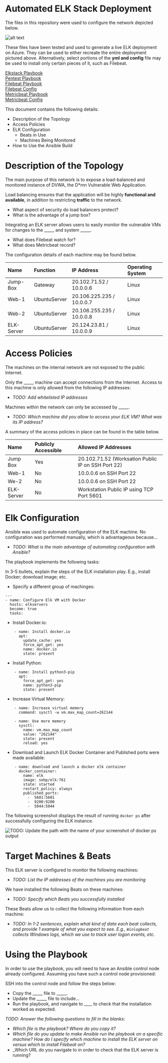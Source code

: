 # Automated ELK Stack Deployment

The files in this repository were used to configure the network depicted below.

![alt text](https://github.com/ChristopherLBlanchette/Project-1/blob/main/Images/Network%20Topology.png)

These files have been tested and used to generate a live ELK deployment on Azure. They can be used to either recreate the entire deployment pictured above. Alternatively, select portions of the **yml and config** file may be used to install only certain pieces of it, such as Filebeat.

[Elkstack Playbook](https://github.com/ChristopherLBlanchette/Project-1/blob/main/Files/elkstack-playbook.yml)  
[Pentest Playbook](https://github.com/ChristopherLBlanchette/Project-1/blob/main/Files/pentest-playbook.yml)  
[Filebeat Playbook](https://github.com/ChristopherLBlanchette/Project-1/blob/main/Files/filebeat-playbook.yml)  
[Filebeat Config](https://github.com/ChristopherLBlanchette/Project-1/blob/main/Files/filebeat-config.yml)  
[Metricbeat Playbook](https://github.com/ChristopherLBlanchette/Project-1/blob/main/Files/metricbeat-playbook.yml)  
[Metricbeat Config](https://github.com/ChristopherLBlanchette/Project-1/blob/main/Files/metricbeat-config.yml)  

This document contains the following details:
- Description of the Topology
- Access Policies
- ELK Configuration
  - Beats in Use
  - Machines Being Monitored
- How to Use the Ansible Build

# Description of the Topology  

The main purpose of this network is to expose a load-balanced and monitored instance of DVWA, the D*mn Vulnerable Web Application.

Load balancing ensures that the application will be highly **functional and available**, in addition to restricting **traffic** to the network.

- What aspect of security do load balancers protect?  
- What is the advantage of a jump box?

Integrating an ELK server allows users to easily monitor the vulnerable VMs for changes to the _____ and system _____.
- What does Filebeat watch for?  
- What does Metricbeat record?  

The configuration details of each machine may be found below.

| Name        | Function           | IP Address  | Operating System |
| :- | :- | :- | :- |
| Jump-Box | Gateway | 20.102.71.52 / 10.0.0.6 | Linux |
| Web-1 | UbuntuServer |20.106.225.235 / 10.0.0.7 | Linux |
| Web-2 | UbuntuServer | 20.106.255.235 / 10.0.0.8 | Linux |
| ELK-Server | UbuntuServer | 20.124.23.81 / 10.0.0.9 | Linux |

# Access Policies

The machines on the internal network are not exposed to the public Internet. 

Only the _____ machine can accept connections from the Internet. Access to this machine is only allowed from the following IP addresses:
- _TODO: Add whitelisted IP addresses_

Machines within the network can only be accessed by _____.
- _TODO: Which machine did you allow to access your ELK VM? What was its IP address?_

A summary of the access policies in place can be found in the table below.

| Name     | Publicly Accessible | Allowed IP Addresses |
| :- | :- | :- |
| Jump Box | Yes | 20.102.71.52 (Worksation Public IP on SSH Port 22) |
| Web-1 | No | 10.0.0.6 on SSH Port 22 |
| We-2 | No | 10.0.0.6 on SSH Port 22 |
| ELK-Server | No | Workstation Public IP using TCP Port 5601 |

# Elk Configuration

Ansible was used to automate configuration of the ELK machine. No configuration was performed manually, which is advantageous because...
- _TODO: What is the main advantage of automating configuration with Ansible?_

The playbook implements the following tasks:

In 3-5 bullets, explain the steps of the ELK installation play. E.g., install Docker; download image; etc.

- Specify a different group of machinges:
```
---
- name: Configure Elk VM with Docker
  hosts: elkservers
  become: true
  tasks:
```   
- Install Docker.io:
```
    - name: Install docker.io
      apt:
        update_cache: yes
        force_apt_get: yes
        name: docker.io
        state: present
```       
- Install Python:
```
    - name: Install python3-pip
      apt:
        force_apt_get: yes
        name: python3-pip
        state: present
```
- Increase Virtual Memory:
```
    - name: Increase virtual memory
      command: sysctl -w vm.max_map_count=262144

    - name: Use more memory
      sysctl:
        name: vm.max_map_count
        value: "262144"
        state: present
        reload: yes
```
- Download and Launch ELK Docker Container and Published ports were made available:
```
    - name: download and launch a docker elk container
      docker_container:
        name: elk
        image: sebp/elk:761
        state: started
        restart_policy: always
        published_ports:
          -  5601:5601
          -  9200:9200
          -  5044:5044
```

The following screenshot displays the result of running `docker ps` after successfully configuring the ELK instance.

![TODO: Update the path with the name of your screenshot of docker ps output](Images/docker_ps_output.png)

# Target Machines & Beats

This ELK server is configured to monitor the following machines:
- _TODO: List the IP addresses of the machines you are monitoring_

We have installed the following Beats on these machines:
- _TODO: Specify which Beats you successfully installed_

These Beats allow us to collect the following information from each machine:
- _TODO: In 1-2 sentences, explain what kind of data each beat collects, and provide 1 example of what you expect to see. E.g., `Winlogbeat` collects Windows logs, which we use to track user logon events, etc._

# Using the Playbook

In order to use the playbook, you will need to have an Ansible control node already configured. Assuming you have such a control node provisioned: 

SSH into the control node and follow the steps below:
- Copy the _____ file to _____.
- Update the _____ file to include...
- Run the playbook, and navigate to ____ to check that the installation worked as expected.

_TODO: Answer the following questions to fill in the blanks:_
- _Which file is the playbook? Where do you copy it?_
- _Which file do you update to make Ansible run the playbook on a specific machine? How do I specify which machine to install the ELK server on versus which to install Filebeat on?_
- _Which URL do you navigate to in order to check that the ELK server is running?

